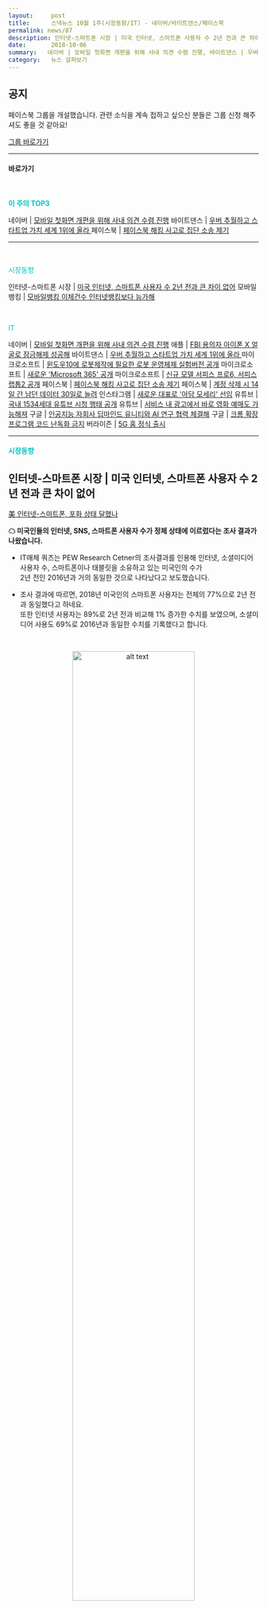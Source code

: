 ```yaml
---
layout:     post
title:      스낵뉴스 10월 1주(시장동향/IT) - 네이버/바이트댄스/페이스북
permalink: news/87
description: 인터넷-스마트폰 시장 | 미국 인터넷, 스마트폰 사용자 수 2년 전과 큰 차이 없어 ,모바일 뱅킹 | 모바일뱅킹 이체건수 인터넷뱅킹보다 능가해 ,네이버 | 모바일 첫화면 개편을 위해 사내 의견 수렴 진행 ,애플 | FBI 용의자 아이폰 X 얼굴로 잠금해제 성공해 ,바이트댄스 | 우버 추월하고 스타트업 가치 세계 1위에 올라  ,마이크로소프트 | 윈도우10에 로봇제작에 필요한 로봇 운영체제 실험버전 공개 ,마이크로소프트 | 새로운 'Microsoft 365' 공개 ,마이크로소프트 | 신규 모델 서피스 프로6, 서피스 랩톱2 공개 ,페이스북 | 페이스북 해킹 사고로 집단 소송 제기 ,페이스북 | 계정 삭제 시 14일 간 남던 데이터 30일로 늘려 ,인스타그램 | 새로운 대표로 '아담 모세리' 선임 ,유튜브 | 국내 1534세대 유튜브 시청 행태 공개 ,유튜브 | 서비스 내 광고에서 바로 영화 예매도 가능해져 ,구글 | 인공지능 자회사 딥마인드 유니티와 AI 연구 협력 체결해 ,구글 | 크롬 확장프로그램 코드 난독화 금지 ,버라이즌 | 5G 홈 정식 출시
date:       2018-10-06
summary:   네이버 | 모바일 첫화면 개편을 위해 사내 의견 수렴 진행, 바이트댄스 | 우버 추월하고 스타트업 가치 세계 1위에 올라, 페이스북 | 페이스북 해킹 사고로 집단 소송 제기
category:   뉴스 살펴보기
---
```




## 공지

페이스북 그룹을 개설했습니다. 관련 소식을 계속 접하고 싶으신 분들은 그룹 신청 해주셔도 좋을 것 같아요!

[그룹 바로가기](https://www.facebook.com/groups/2025149054465611/?ref=group_browse_new)

- - -


#### 바로가기 

<br>

<a href="#top3"></a><span style = "color: #00c3bd; font-weight: 700;">이 주의 TOP3</span>

네이버 | [모바일 첫화면 개편을 위해 사내 의견 수렴 진행](#naver)
바이트댄스 | [우버 추월하고 스타트업 가치 세계 1위에 올라 ](#bitedance)
페이스북 | [페이스북 해킹 사고로 집단 소송 제기](#facebook1)

- - -

<br>

<a href="#market"></a><span style = "color: #00c3bd">시장동향</span>

인터넷-스마트폰 시장 | [미국 인터넷, 스마트폰 사용자 수 2년 전과 큰 차이 없어](#internet)
모바일 뱅킹 | [모바일뱅킹 이체건수 인터넷뱅킹보다 능가해](#banking)

<br>

<a href="#it"></a><span style = "color: #00c3bd">IT</span>

네이버 | [모바일 첫화면 개편을 위해 사내 의견 수렴 진행](#naver)
애플 | [FBI 용의자 아이폰 X 얼굴로 잠금해제 성공해](#apple)
바이트댄스 | [우버 추월하고 스타트업 가치 세계 1위에 올라 ](#bitedance)
마이크로소프트 | [윈도우10에 로봇제작에 필요한 로봇 운영체제 실험버전 공개](#microsoft1)
마이크로소프트 | [새로운 'Microsoft 365' 공개](#microsoft2)
마이크로소프트 | [신규 모델 서피스 프로6, 서피스 랩톱2 공개](#microsoft3)
페이스북 | [페이스북 해킹 사고로 집단 소송 제기](#facebook1)
페이스북 | [계정 삭제 시 14일 간 남던 데이터 30일로 늘려](#facebook2)
인스타그램 | [새로운 대표로 '아담 모세리' 선임](#instagram)
유튜브 | [국내 1534세대 유튜브 시청 행태 공개](#youtube1)
유튜브 | [서비스 내 광고에서 바로 영화 예매도 가능해져](#youtube2)
구글 | [인공지능 자회사 딥마인드 유니티와 AI 연구 협력 체결해](#google1)
구글 | [크롬 확장프로그램 코드 난독화 금지](#google2)
버라이즌 | [5G 홈 정식 출시](#varizon)

- - -

#### <a name="market"></a><span style = "color: #00c3bd">시장동향</span>


## <a name="internet"></a>인터넷-스마트폰 시장 | 미국 인터넷, 스마트폰 사용자 수 2년 전과 큰 차이 없어
[ 美 인터넷-스마트폰, 포화 상태 달했나](http://www.zdnet.co.kr/news/news_view.asp?artice_id=20181001132754&type=det&re=zdk)

<strong> &#9729; 미국인들의 인터넷, SNS, 스마트폰 사용자 수가 정체 상태에 이르렀다는 조사 결과가 나왔습니다.</strong>

- IT매체 쿼츠는 PEW Research Cetner의 조사결과를 인용해 인터넷, 소셜미디어 사용자 수, 스마트폰이나 태블릿을 소유하고 있는 미국인의 수가   
2년 전인 2016년과 거의 동일한 것으로 나타났다고 보도했습니다.

- 조사 결과에 따르면, 2018년 미국인의 스마트폰 사용자는 전체의 77%으로 2년 전과 동일했다고 하네요.   
또한 인터넷 사용자는 89%로 2년 전과 비교해 1% 증가한 수치를 보였으며, 소셜미디어 사용도 69%로 2016년과 동일한 수치를 기록했다고 합니다.

<br>

<p align ="middle">    
 <img src="http://image.zdnet.co.kr/2018/10/01/jh7253_oAehwYUsbxV0d.jpg" alt="alt text" width = "70%">
</p>

<br>


- 또한 18∼49세의 성인 층에서 스마트폰 이용자가 91%, 인터넷 이용자가 97%, 소셜미디어 사용자가 82%를 기록해 포화상태에 도달한 것으로 보이는데요.
올해 초 시장조사기관 가트너가 발표한 스마트폰 판매량 수치와도 이와 같은 현상과 맥락을 같이하고 있습니다.   
2017년 4분기 스마트폰 판매량은 2004년 이후 처음으로 전 세계적으로 감소한 수치를 보였습니다.

​
- PEW Research Center 측은 "고품질, 4G 연결성, 더 나아진 카메라 기능에 대한 요구가 강세를 보인 반면, 제품 교체에 대한 높은 기대와 제품을 교체해도 커지는 혜택이 거의 없다는 것이 스마트폰 판매량를 약화시켰다"고 밝혔습니다.

<br>


## <a name="banking"></a>모바일 뱅킹 | 모바일뱅킹 이체건수 인터넷뱅킹보다 능가해
[모바일뱅킹, 이체건수에서 인터넷뱅킹 앞질러](http://news.heraldcorp.com/view.php?ud=20181004000312)

<strong> &#9728; 모바일뱅킹을 이용한 이체건수가 인터넷뱅킹을 앞질렀습니다.</strong>  
창구거래, 폰뱅킹, CD/ATM과 같이 모바일 뱅킹 출시 이전에 존재했던 이체 수단들은 모두 이체건수가 감소했다고 하네요.

- 김병욱 더불어민주당 의원이 금융감독원으로부터 제출받은 국정감사 자료 ‘은행권역 이체수단별 거래 현황’을 분석한 결과, 2017년 은행 계좌이체 건수는 총 73억 건으로, 2012년 58억 건보다 15억 건 늘어났습니다.  

- 총 계좌 이체 건수 증가는 스마트폰을 활용해 이체하는 ‘모바일뱅킹’ 이체 건수가 늘어났기 때문인데요.   
모바일뱅킹을 통한 계좌이체는 2012년 대비 12억 건이 늘어 287% 증가했습니다. 
인터넷뱅킹과 기타 수단을 이용한 계좌이체는 각각 2억 건과 6억 건이 증가했다고 하네요.

- 세부적으로 보면 스마트폰 뱅킹 출시 이전에 존재했던 이체 수단들은 모두 이체건수가 감소했습니다. 
폰뱅킹을 통한 이체는 2012년 대비 27.2% 감소했고, 창구거래와 CD/ATM은 3.4%와 13.5%씩 줄었습니다. 

- 또한 전체 이체수단에서 모바일뱅킹이 차지하는 비중은 2012년 7%에서 2017년 22%로 늘어났다고 하네요. 

- 김병욱 의원은 “인터넷과 스마트폰을 통한 계좌이체가 크게 늘어난 것은 우리나라 은행산업의 변화하는 과정을 보여주는 유의미한 통계”, “앞으로 금융산업의 이러한 변화에 발맞춰 금융소비자를 보호하며 편의성을 도모하는 핀테크 기술을 활성화하는 지원 대책이 필요하다”고 밝혔습니다.

<br>

- - -

#### <a name="it"></a><span style = "color: #00c3bd">IT</span>

## <a name="naver"></a>네이버 | 모바일 첫화면 개편을 위해 사내 의견 수렴 진행  
[네이버 모바일 첫화면 '검색창' 확정?…오늘 사내 의견수렴](http://news1.kr/articles/?3442410)

<strong> &#9728; 네이버가 10일 개편 될 모바일 초기화면을 공개하기에 앞서 사내 의견수렴에 나섰습니다.</strong>

- 네이버는 10월 5일 오후 본사 커넥트홀에서 직원 300명을 대상으로 구글처럼 검색창만 있는 모바일 초기화면을 소개하고 의견을 모았다고 하는데요.
현재까지 드러난 네이버의 개편된 모바일 초기화면은 표지처럼 검색창 화면만 있는 상태입니다.   

<br>

<p align ="middle">    
 <img src="http://image.news1.kr/system/photos/2018/9/26/3316363/article.jpg" alt="alt text" width = "70%">
</p>

<br>


- 이 화면에서 왼쪽으로 페이지를 넘기면 쇼핑, 오른쪽으로 페이지를 넘기면 뉴스가 나타난다고 하네요. 
또한 검색창을 아래로 스크롤하면 날씨와 배너 그리고 서비스 바로가기 아이콘들이 차례로 나타난다고 합니다. 

- 초기화면에서 왼쪽 페이지로 넘기면 나타나는 쇼핑 페이지는 상단 배경이 핑크색이라고 하는데요...! 
'판' 영역은 더 넓게 사용할 수 있도록 했다고 합니다. 상단에 고정돼 있던 검색창은 각 판에서 나타나지 않는다고 하네요. 

- '뉴스 판'은 언론매체별로 구분했해 이용자가 언론사별 아이콘을 눌러 구독할 수 있도록 설정했다고 하네요.  
실시간 급상승검색어는 키워드 판이라는 곳에서 볼 수 있다고 합니다.

- 기사로 보면 감이 잘 안 잡히는데... 오는 10일 '네이버 커넥트' 행사에서 개편된 모바일 초기화면을 대외적으로 공개할 예정이라고 하니 기대하셔도 좋을 것 같습니다.	

<br>


## <a name="apple"></a>애플 | FBI 용의자 아이폰 X 얼굴로 잠금해제 성공해
[美, 용의자 얼굴로 아이폰X 잠금해제 '화제'](http://www.zdnet.co.kr/news/news_view.asp?artice_id=20181001094926&type=det&re=zdk)

<strong> &#9728; 미국 수사당국이 용의자의 얼굴로 아이폰X의 잠금 해제를 푼 사례가 처음 나타났습니다.</strong>

- 지난 8월 미국 연방수사국(FBI)은 수색 영장을 가지고 아동 포르노 유포와 수집 혐의가 있는 그랜트 미샬스키의 집을 급습했습니다. 
수색 과정에 FBI는 미샬스키의 아이폰X도 함께 발견했다고 하는데요.

- 이후 FBI는 아이폰X 잠금 해제를 위해 페이스ID 기능을 이용했습니다.   
덕분에 아이폰을 비행기 모드로 설정한 뒤 파일과 폴더를 조사할 수 있었다고 하네요.

- 사실 용의자의 휴대전화 잠금해제를 하는 건 법에 저촉될 위험이 있는데요.
미국 수정헌법 5조에 형사사건에서 자신에게 불리한 진술을 거부할 수 있도록 규정하고 있기 때문에, 
용의자에게 휴대전화 암호를 묻는 것은 미국 수정 헌법 5조를 위반하는 행위라고 합니다.

- 하지만, 지문 암호해제는 그렇지 않다는 판결이 나온 바 있는데요.   
그 이유는 용의자가 자신의 암호를 질문 받는 경우는 용의자의 마음에서 정보를 제공하는 것이지만, 지문, 얼굴 등의 생체정보를 채취한다고 해서 용의자가 정보를 누설하게 되는 것은 아니라는 점이라고 하네요.
얼굴 해제도 마찬가지일 것 같습니다.

- 물론, 사법 당국이 용의자의 얼굴을 스마트폰에 비춰 잠금을 풀었다고 해도 패스코드를 요청할 때도 많기 때문에 모든 정보에 접근할 수 있는 것은 아닙니다.  
따라서 FBI는 미샬스키 사건의 철저한 조사를 수행할 수 있기 위해 두 번째 수색 영장을 요청하여 발부 받았다고 하네요.

<br>

## <a name="bitedance"></a>바이트댄스 | 우버 추월하고 스타트업 가치 세계 1위에 올라 
[중국 바이트댄스 "우버 추월 세계최고 스타트업"](http://www.zdnet.co.kr/news/news_view.asp?artice_id=20180930224121)

<strong> &#9728; 중국 인공지능 미디어 플랫폼 스타트업 바이트댄스(ByteDance)가 미국 우버를 제치고 세계 최고 스타트업에 올랐습니다.</strong>

- 블룸버그는 스타트업 전문매체 CB Insights 자료를 인용, 바이트댄스 기업 가치가 750억 달러를 돌파, 우버를 넘어섰다고 보도했습니다.
올해 창업 6년차인 바이트댄스는 중국 인기 뉴스 앱 '진르 터우탸오'와 숏 비디오 앱 '틱톡'을 비롯해 10개 이상의 앱을 운영하고 있는 스타트업입니다.

- 뉴스 서비스 '진르 터우탸오'는 하루 액티브 유저가 1억명이 넘고, 틱톡도 5억 명 이상이 사용하고 있는 서비스인데요. 
'진르 터우탸오'는 2016년 말 10억 달러를 차입하면서 기업 가치를 110억 달러 이상으로 평가받기도 했습니다.

- 바이트댄스 최고경영자는 올해 35세인 장이밍(Zhang Yiming)이라는 사람입니다.   
톈진(天津) 소재 명문대학 난카이(南開)대에서 소프트웨어 공학을 전공, 자연스럽게 인터넷 IT업계에 발을 들였습니다.
대학 졸업 후 쿠쉰 여행 검색엔진 회사에서 일하며 인터넷 정보 유통에 눈을 떴다고 하네요.

- 6년전 장이밍이 29살때 "AI를 이용해 뉴스를 수집하겠다"고 했을때, 구글 등에 투자한 세계적 투자사인 세콰이어캐피털은 그의 말을 비웃고 믿지 않았다고 합니다.
하지만 이제 장이밍은 바이트댄스를 세계최고 스타트업으로 성장시켰고, 어떻게보면 세콰이어캐피털에 멋지게 복수한 셈이 되었네요.

- 현재 세콰이어 캐피털은 바이트댄스의 열렬한 지지자이자 투자사가 되었습니다. 
세콰이어 뿐 아니라 KKR&co와 제너럴애틀랜틱, 소프트뱅크그룹 등 여러 투자사들이 바이트댄스에 투자한 상태입니다.

- 특히 바이트댄스는 중국 인터넷산업 두 거인인 알리바바와 텐센트의 자금 지원을 받지 않고 골리앗으로 성장, 더 주목을 받고 있습니다. 

<br>

## <a name="microsoft1"></a>마이크로소프트 | 윈도우10에 로봇제작에 필요한 로봇 운영체제 실험버전 공개
[ 마이크로소프트, 윈도우10에 로봇 운영체제 도입](http://www.zdnet.co.kr/news/news_view.asp?artice_id=20180930112939&type=det&re=zdk)

<strong> &#9728; 마이크로소프트가 로봇 제작에 필요한 로봇 운영체제를 윈도우 10와 클라우드 플랫폼 Azure에 도입 중이라고 합니다.</strong>

- 마이크로소프트는 9월 28일 스페인에서 열린 세계 최대 로봇 오픈소스 컨퍼런스 ‘로스콘(ROSCon) 2018’에 참가해 최첨단 로봇 제작에 사용되는 로봇 운영체제 ‘ROS1’의 실험 버전을 공개했습니다.

- ROS1에는 사물인터넷(IoT) 기기 관리를 위한 운영체제인 ‘윈도우 10 IoT 엔터프라이즈’의 관리와 보안 기능이 포함될 예정이라고 하는데요.

- 마이크로소프트는 비주얼 스튜디오(Visual Studio)와 애져 코그니티브 서비스(Azure Cognitive Services), 윈도우 머신 러닝(Windows Machine Learning), 애져 IoT 클라우드(Azure IoT cloud) 등 다양한 자사 서비스를 사용해 로봇 제작할 수 있게 하는 것이 목표다.

- 마이크로소프트는 컨퍼런스에서 시험 버전인 멜로딕 모레니아(Melodic Morenia)가 적용된 로보티즈의 터틀봇 3(Turtlebot 3)를 시연하기도 했습니다. 

<br>

{% include youtubeplayer.html id="9OC3J53RUsk" %} 


- 조만간 ROS1와 ROS2용 윈도우 빌드, 윈도우용 설명서, 개발 및 배포 솔루션을 공개할 예정이라고 하네요.

<br>

## <a name="microsoft2"></a>마이크로소프트 | 새로운 'Microsoft 365' 공개
[MS, 'AI 비서' 마이크로소프트365 공개](http://www.zdnet.co.kr/news/news_view.asp?artice_id=20180930102422&type=det&re=zdk)

<strong> &#9728; 마이크로소프트가 연례 컨퍼런스 'Ignite 2018'에서 인공지능 기반 검색 및 협업 신기능을 갖춘 '마이크로소프트365'를 선보였습니다.</strong>

- 마이크로소프트365는 오피스365, 윈도10, MS의 '엔터프라이즈+모빌리티+시큐리티' 솔루션을 묶은 기업용 구독형 소프트웨어 제품입니다.   
AI 기반 신기능으로 통합검색기능 '마이크로소프트 서치'를 품었고 협업툴 'Teams'는 AI기반 화상회의를 지원하게 되며, 
콘텐츠 구성을 추천하는 '아이디어스(Ideas)'가 작동된다고 하네요.

- 1.마이크로소프트 서치는 윈도, 모든 오피스 앱, 엣지 브라우저, 빙(Bing)에 검색창으로 자리잡고 있는 기능입니다. 
언제나 원클릭으로 업무에 필요한 정보를 찾게 해준다고 하네요. 
AI 엔진이 사용자 패턴을 학습하면서 진행 중인 작업에 연관된 활동을 먼저 제시한다고 합니다.  
현재 오피스닷컴, 빙, 셰어포인트 모바일앱에서 지원되는데 익스플로러 엣지, 윈도, 오피스로 확대 지원될 예정이라고 하네요.

- 2.아이디어스는 오피스의 신기능입니다. 파워포인트 작업시 필요 디자인과 배치, 이미지를 추천해준다고 하네요. 
엑셀 작업시에는 문서와 어울리는 차트를 추천하거나 오류를 찾아 준다고 합니다.

- 3.클라우드 기반 가상데스크톱서비스 '윈도버추얼데스크톱' 또한 소개했습니다. 
오피스365 프로플러스에 최적화된 MS애저 가상머신 기반 윈도 데스크톱 및 오피스 애플리케이션을 제공하는 서비스라고 하네요.
무료 윈도7 확장 보안 업데이트를 포함하고 있으며 연내 퍼블릭프리뷰 버전으로 출시된다고 하네요. 

- 이그나이트 현장에서 윈도 및 맥용 오피스2019 버전 출시 소식도 내놓았는데요.   
오피스2019는 그간 오피스365 프로플러스에서만 가능했던 디지털 잉킹, MS워드 번역 및 텍스트 음성 변환 기능, 파워포인트 3D모델 삽입 기능을 지원한다고 합니다.   
10월 2일 국내 출시되었다고 하네요.

<br>

## <a name="microsoft3"></a>마이크로소프트 | 신규 모델 서피스 프로6, 서피스 랩톱2 공개
[ MS, 더 빠르고 강력한 서피스 신모델 공개](http://www.inews24.com/view/1129843?rrf=nv)

<strong> &#9728; 마이크로소프트가 더욱 빠르고 강력한 고성능 하이브리드PC 서피스 프로와 서피스 랩톱 신모델을 공개했습니다.</strong>

- 10월 2일 미국 뉴욕에서 개최된 미디어 행사에서 서피스 프로6와 서피스 랩톱2가 선보여졌는데요.  
이날 공개된 서피스 프로6은 인텔 최신 고성능칩인 8세대 쿼드코어 프로세서를 탑재해 전작보다 처리속도가 67% 향상됐다고 합니다.   
메모리도 최대 16GB, 저장용량은 최대 1TB SSD로 확장할 수 있으며 배터리 수명은 13시간 30분이라고 하네요.

- 서피스 프로6 12.3인치 모델의 경우 899달러이지만 이 가격에 키보드를 포함되어있지 않습니다.    
주변기기까지 구입하려면 추가로 100달러를 지불해야 한다고 하네요. 

<br>

<p align ="middle">    
 <img src="https://cnet4.cbsistatic.com/img/6lc4J_CPyN4pkly_sn9Vs8Pp_9w=/936x527/2018/10/02/2d2fbdf4-43b7-41ad-9aa0-8f000c658893/016-microsoft-surface-pro-6.jpg" alt="alt text" width = "70%">
</p>

<br>



-  추가적으로 공개된 서피스 랩톱2는 지난해 MS가 출시했던 서피스 랩톱의 차세대 모델로 13.5인치 디스플레이와 인텔 8세대 프로세서를 장착했다고 합니다. 
가격은 999달러라고 하네요. 

<br>

<p align ="middle">    
 <img src="https://images.idgesg.net/images/article/2018/10/img_20181002_171530-2-100775054-large.jpg" alt="alt text" width = "70%">
</p>

<br>

- 이번 서피스 프로6과 서피스 랩톱2에서 매트블랙 색상이 새롭게 추가됐는데 인기를 모을 것으로 예상됩니다.   
마이크로소프트는 이날 이외에도 올인원PC 서피스 스튜디오2와 서피스 헤드폰 등을 공개했습니다. 

- 아래는 지난 행사때 공개된 서피스 프로6와 랩탑2에 관한 영상입니다.

<br>

{% include youtubeplayer.html id="oZ4cI0u8lNc" %} 


<br>

## <a name="facebook1"></a>페이스북 | 페이스북 해킹 사고로 집단 소송 제기
[ '또 털린' 페북, 천문학적 벌금 낼까](http://news.mt.co.kr/mtview.php?no=2018100109421982884)

<strong> &#9729; 세계 최대 소셜서비스 페이스북이 또 한번의 개인정보 유출 사고로 창사 이래 최대 위기에 처했습니다.</strong>  
미국 사용자들의 집단소송이 제기된 가운데 유럽에선 2조원에 육박하는 벌금 부과 전망이 나왔다고 하네요.

- 주요 외신에 따르면 미국 캘리포니아주 북부지방법원에 최근 발생한 페이스북의 해킹 사고와 관련한 집단소송이 제기됐습니다.   
소송을 제기한 페이스북 사용자 2명은 페이스북의 징벌적 손해배상과 형사 처벌까지 요구했다고 하네요.   
만약 페이스북이 패소할 경우 미국 집단소송 제도에 따라 모든 해킹 피해자들에게 배상해야 합니다.

- 또한 EU가 페이스북에 2조원에 육박하는 벌금을 부과할 것이란 전망도 나왔습니다.   
월스트리트저널은 페이스북 유럽 지사가 위치한 아일랜드의 데이터보호위원회가 이번 사고에 대한 벌금으로 페이스북에 16억 3000만달러(약 1조 8000억원)를 부과하는 방안을 검토 중이라고 보도했습니다.

- 우리나라 방송통신위원회도 페이스북에 국내 사용자 피해 현황을 요구하고 있습니다.   
향후 조사 결과 개인정보 유출 사실이 드러날 경우 정보통신망법 위반 여부를 따져볼 방침이라고 하는데요.   
다만 페이스북이 실제 피해 내용과 규모에 대해 파악하지 못하고 있어, 실제 조사 개시까지 상당한 시일이 걸릴 전망이라고 합니다. 

- 페이스북이 이번 해킹 사고를 인지한 시점은 지난달 25일입니다. 
이번 해킹 공격은 '뷰 애즈' 기능을 통해 이뤄졌다고 합니다. 

- 뷰 애즈는 자신의 프로필이 다른 사용자에게 어떻게 보이는지 미리 확인하는 기능입니다.   
해커는 뷰 애즈의 버그를 유발해 5000만개에 달하는 사용자 계정의 액세스 토큰을 탈취했습니다. 액세스 토큰은 페이스북 로그인 상태를 유지하는 디지털 암호와 동일하다고 생각하시면 됩니다.   
실제 비밀번호를 몰라도 로그인할 수 있는 권한을 부여합니다.   

- 페이스북은 해킹 사고를 인지한 직후 관련 정부기관에 알리고, 해킹 대상이 된 5000만개 계정에 대한 액세스 토큰을 재설정한 바 있습니다. 

- 페이스북은 불과 6개월 전 데이터 스캔들로 곤경에 처한 바 있습니다.     
당시 저커버그 CEO는 미국 의회 청문회에 출석해 철저한 보안 대책을 세우겠다고 약속했었는데요.     
실제로 페이스북은 안전 및 보안 분야 직원 규모를 기존의 2배인 2만명으로 늘리고, 콘텐츠 검증 기술 투자에도 나섰지만 또 다시 유출 사태가 터지며 보안 관리 체계의 허점을 드러내고 있는 상황입니다.


<br>

## <a name="facebook2"></a>페이스북 | 계정 삭제 시 14일 간 남던 데이터 30일로 늘려
[페이스북 '계정 삭제' 눌러도 30일간 데이터 남는다](http://view.asiae.co.kr/news/view.htm?idxno=2018100407513326842)

<strong> &#9729;  페이스북이 계정 삭제와 관한 정책을 바꿨습니다.</strong>

- 미국 IT매체 더 버지에 따르면 페이스북이 유예기간을 14일에서 30일로 늘렸다고 합니다.   
이 기간 동안 삭제를 신청한 사용자가 다시 페이스북에 로그인하면 신청을 철회할 수 있습니다. 

- 페이스북 대변인은 "사람들이 14일이 지나고 나서도 계정에 다시 로그인하려는 걸 봐왔다", 
"유예기간 연장이 사람들에게 충분한 정보를 가지고 선택할 시간을 늘려줄 것"이라고 밝혔습니다. 

- 다만 아직 해당 정책이 적용된 것은 아닙니다. 페이스북 홈페이지에는 유예기간이 여전히 14일로 표시되어있는 상황인데요.   
이를 두고 더 버지는 "최근 있었던 정보 유출, 이전의 데이터 스캔들을 보며 페이스북을 떠나야겠다고 생각하는 사람들은 지금 계정을 삭제해야 최대한 빨리 정보가 삭제될 것"이라고 조언을 했다고 하네요. 


<br>

## <a name="instagram"></a>인스타그램 | 새로운 대표로 '아담 모세리' 선임
[ 인스타그램, 새 대표 아담 모세리 부사장 선임](http://www.inews24.com/view/1129749?rrf=nv)

<strong> &#9728; 인스타그램아 10월 1일 신임 대표에 아담 모세리 현 인스타그램 제품 부문 부사장을 선임했다고 발표했습니다.</strong>

- 뉴욕 출신인 아담 모세리는 대표는 인스타그램 제품 부문 부사장을 역임하기 전까지 페이스북에서 10년 이상 근무하며 경력을 쌓은 바 있습니다.   
페이스북 모바일 앱 디자인 부서, 뉴스 피드와 엔지니어링 팀을 관리하는 제품 관리 부서를 거쳐 뉴스피드 부문의 대표를 역임했는데요. 

- 페이스북 합류 전에는 디자인 컨설팅 회사를 운영하며 디자인 분야에서 전문성을 쌓았다고 합니다.   
아담 모세리 신임 대표는 앞으로 비즈니스의 모든 부문을 총괄하며, 추후 엔지니어링, 제품, 오퍼레이션 부문 총괄을 채용해 새로운 임원진을 꾸릴 예정이라고 하네요. 

- 창립 8년만에 회사를 떠난 전 CEO, CTO 케빈 시스트롬과 마이크 크리거는   
"인스타그램 제품 부문 부사장인 아담 모세리가 인스타그램의 신임 대표로 선임된 사실을 발표하게 되어 매우 기쁘게 생각한다",   
"아담 모세리는 디자인 분야의 전문성을 갖춘 제품 부문의 리더"라고 말했습니다. 

<br>


## <a name="youtube1"></a>유튜브 | 국내 1534세대 유튜브 시청 행태 공개
[ 1534세대, ‘유튜브’ 시청 하루 2시간 ‘카톡’보다 중요하다](https://news.joins.com/article/23021326)

<strong> &#9728; 대학내일20대연구소가 '15~34세 유튜브 크리에이터 영상 이용행태 및 인식 연구 보고서'를 발표했습니다.</strong>

<br>

<p align ="middle">    
 <img src="https://pds.joins.com/news/component/htmlphoto_mmdata/201810/05/4af41ea9-90d8-4a81-b5ba-053bb69b1ba4.jpg" alt="alt text" width = "60%">
</p>


{: refdef: style="text-align: center;"}
###### _출처 : 중앙일보_
{: refdef}

<br>




 
- 이 조사에서 1534세대들은 다양한 온라인 서비스 중 특히 유튜브에 대한 의존도가 매우 높았다고 하며, 
하루 평균 2시간 이상을 유튜브 채널 시청에 소비한다고 대답했습니다. 

- 또한 유튜브 시청 시 재생되는 광고에 대해서도 대다수의 사용자들은 거부감이 없다는 응답을 하기도 했다고 하네요. 
사용자들의 평균 구독 채널은 9.5개였으며, 실제 상황을 중계하는 ‘먹방’, ‘게임방송’ 등을 가장 좋아한다고 답했습니다.    
만족도에서는 ‘ASMR(정신적인 안정감을 가져다주는 소리)’이 높은 수치로 나타났습니다. 
  
- 또한 1인 크리에이터들에 대한 질문에 '크리에이터는 전문적인 직업이며, 그들이 알려주는 정보의 신뢰도도 매우 높다' 라고 답했습니다.   
특히 “제품을 구입하거나 서비스 이용을 위한 정보를 얻고 싶을 때 어떤 인물의 조언이 더 믿을 만한가”라는 질문에   
유튜버가 전체 평균 73.4%로 연예인(26.6%)과 비교해 압도적으로 높은 신뢰도를 보였다고 하네요. 

- 응답자 10명 중 6명은 기회가 된다면 유튜버가 되고 싶다는 응답을 하기도 했습니다.

<br>

## <a name="youtube2"></a>유튜브 | 서비스 내 광고에서 바로 영화 예매도 가능해져
[ 유튜브 광고에서 바로 영화 예매 한다](http://www.zdnet.co.kr/news/news_view.asp?artice_id=20181002065348&type=det&re=zdk)

<strong> &#9728; 유튜브가 영화 광고를 보면서 바로 예매까지 할 수 있는 기능을 선보입니다.</strong>

- 미국 IT 매체 테크크런치에 따르면 광고에서 모바일 앱을 내려받을 수 있도록 한 '트루뷰 인 스트림' 광고 상품의 활용 범위를 여행 예약, 영화 예매 등으로 확장한다고 하네요.

- ​예를 들어 광고 상품을 통해 영화 예매를 유도하는 경우,   
단순히 광고를 통해 영화를 보여주는 게 아니라 영화 상영 시간과 근처 영화관 등의 정보를 제공하고 예매까지 할 수 있도록 한 시스템이 도입된다고 합니다.

- 유튜브는 앞서 보다폰, 20세기폭스 헤드스페이스, 메이블린 등을 대상으로 트루뷰 인스트림 확장 버전 테스트를 진행한 바 있습니다.  
당시 보다폰 테스트 결과 3.5%의 클릭율을 기록했으며, 시청자가 나중에 광고를 기억해낼 확률이 2.3배 증가했다고 밝혔습니다.

<br>

## <a name="google1"></a>구글 | 인공지능 자회사 딥마인드 유니티와 AI 연구 협력 체결해
[알파고 만든 딥마인드, 게임엔진 만드는 유니티와 AI 연구 협력](http://view.asiae.co.kr/news/view.htm?idxno=2018100109315982438)

<strong> &#9728; 인공지능 개발 업체 딥마인드가 게임 엔진 '유니티 엔진'을 만든 유니티와 협력합니다.</strong>

<br>

<p align ="middle">    
 <img src="http://cphoto.asiae.co.kr/listimglink/1/2018100109305126696_1538353852.jpg" alt="alt text" width = "70%">
</p>

<br>



- 딥마인드는 2014년 구글에 인수됐으며, 우리에게 유명한 이세돌 9단과의 대결에서 승리한 바둑 AI 프로그램 '알파고'를 개발한 회사입니다.
유니티는 게임 개발 플랫폼 회사입니다.   
AR·VR 콘텐츠의 60%, 전 세계 모바일 게임의 50%가 유니티로 제작되고 있습니다.   
또한 유니티는 지능형 에이전트 개발, 자동차, 산업 분야 등 서로 다른 분야의 합성 데이터를 생성하고 수집하기 위한 시뮬레이션 환경 구축에 활용되고 있는데요. 

- 데미스 허사비스 딥마인드 공동 창립자는 
"게임과 시뮬레이션은 딥마인드 설립 초기부터 우리 연구 프로그램의 핵심 분야였으며, 이미 이 분야의 AI 연구를 통해 괄목할 만한 성과를 이루어 왔다",  
"전 비디오 게임 디자이너로서 이번 유니티와의 협업이 더없이 반갑다. 가상 세계에서 스마트하고 유연한 알고리즘을 개발 및 테스트해 현실의 문제를 해결할 생각에 벌써부터 큰 기대가 된다"고 밝혔습니다. 

- 유니티는 협력을 통해 다양한 AI 프로그램과 앱, 게임 등을 개발할 수 있는 소프트웨어 개발 키트 '유니티 머신 러닝 에이전트' 툴킷을 제공한다고 하네요. 
유니티 엔진은 자율 AI 에이전트를 연구하고 새로운 유형의 알고리즘을 개발하는 데 필요한 다량의 시뮬레이션을 생성하여,  
로봇·자율 주행 차량 개발을 비롯한 다양한 과학 기술 분야에서 진행되는 기초 AI 연구에 영향을 미칠 것으로 보입니다. 

- 대니 랭 유니티 부사장은 "AI 관련 주요 문제를 해결하고자 하는 딥마인드 연구진들은 유니티를 활용해 복잡한 가상 환경을 구축하고,   
다양한 환경에 걸친 복잡한 문제의 해결법을 학습하는 알고리즘을 개발할 수 있다"고 밝혔습니다.

<br>

## <a name="google2"></a>구글 | 크롬 확장프로그램 코드 난독화 금지
[ 구글, 크롬 확장프로그램 코드 난독화 금지](http://www.zdnet.co.kr/news/news_view.asp?artice_id=20181002090042&type=det&re=zdk)

<strong> &#9728; 구글이 크롬 브라우저의 확장프로그램 코드의 난독화를 허용하지 않을 방침을 밝혔습니다.</strong>
 
- 미국 지디넷은 구글 공지를 인용해 'Chrome Web Store'의 새로운 운영방침 5가지를 소개했습니다.   
1)확장프로그램의 코드 난독화 금지, 2)포괄권한요청 제한, 3)사이트별 실행허용, 4)개발자 계정 2단계인증 적용, 5)매니페스트 v3 파일 구성이 5가지인데요.

- 새 크롬웹스토어 운영방침에 따르면 이제부터 구글은 확장프로그램 등록 개발자들에게 코드의 가독성(readability)을 요구하게 됩니다.   
더이상 난독화한 코드(obfuscated code)로 제작된 확장프로그램을 허용하지 않는다고 하네요.  
구글의 새로운 방침에 따라 개발자들은 내년 1월 1일까지 기존 확장프로그램에서도 난독화한 코드를 제거해야 한다고 합니다.

- 난독화(obfuscation)는 프로그래밍 과정에서 작성된 소스코드를 사람이 읽고 이해하기 어렵게 만드는 기법을 가리킵니다.  
구글 측은 코드 난독화가 성능 감소 요인으로도 작용하는만큼, 확장프로그램 개발자들이 코드 난독화를 사용하는 실익이 없다고 주장하고 있습니다.

- 2번째로 구글은 고수준 브라우저 권한에 접근하는 확장프로그램 등록시 '추가 규정준수 검토(additional compliance review)' 절차를 적용하게 됩니다.   
향후 등장할 확장프로그램이 그 동작에 필요한 '좁은 범위(narrowly-scoped)'의 권한만 요청하도록 유도하려는 조치로 해석되는데요.
확장프로그램이 원격 호스트의 코드를 사용할 때 추가 규정준수 검토가 발동될 수도 있습니다.   
구글이 보기에 확장프로그램이 검수 단계 이후 원격 호스트의 코드를 악의적인 코드로 바꿔 배포할 수 있는 기능을 갖추면 '지속적인 모니터링' 대상이 된다고 하네요.

​
- 또한 확장프로그램의 사이트별 실행 허용 시나리오 지원도 하게 됩니다.
이로써 이용자는 새 브라우저를 통해 어떤 확장프로그램을 특정 사이트에서만 작동하도록 제한할 수 있습니다.   
이로써 온라인 뱅킹 포털이나 웹 기반 암호화폐 지갑이나 이메일 수신함같은 민감한 페이지를 실행할 때 위험한 확장프로그램 실행을 방지할 수 있다고 하네요.

- 좀 더 자세한 내용은 [원문](https://blog.chromium.org/2018/10/trustworthy-chrome-extensions-by-default.html)을 참조하시는게 좋을 것 같습니다.

<br>


## <a name="varizon"></a>버라이즌 | 5G 홈 정식 출시
[ 美버라이즌, 반쪽짜리 논란에도 '5G 홈' 정식 출시](http://www.edaily.co.kr/news/read?newsId=02020486619368984&mediaCodeNo=257&OutLnkChk=Y)

<strong> &#9728; 미국 통신사 버라이즌이 미국 일부 지역에서 5G 인터넷 서비스 ‘5G 홈’을 출시했습니다.</strong>  
다만 국제 표준을 따르지 않고, 모바일 이동통신 서비스를 제공하지 않아 ‘반쪽짜리’라는 비난을 받고있다고 하네요.

- 현재 버라이즌은 미국 휴스턴과 인디애나폴리스, 로스앤젤레스, 새크라멘토 일부 지역에서 5G 광대역 인터넷 서비스인 ‘5G 홈’ 네트워크 설치를 시작했다고 밝혔습니다. 

- 5G 홈은 고정형 무선 액세스(FWA) 서비스로, 모바일 이동통신은 불가능하고 가정이나 사무실에서만 사용할 수 있다고 하는데요. 
지난해 7월부터 미 전역 11개 도시에서 5G FWA 시범 서비스를 진행해왔다고 합니다. 

- 가격은 기존 이동통신 고객들에게는 월 50달러, 비 고객들에게는 월 70달러라요 합니다만 첫 3개월간은 무료로 제공된다고 하네요.

- 다만 5G 홈이 국제 표준이 아닌 자체 통신규격 5GTF(5G Technology Forum)에 기반하고 있어 논란이 있는 상황입니다. 
버라이즌은 글로벌 제조사와 이동통신사들이 참여한 ‘3GPP 5G NR’ 표준을 따르지 않은 데 대해 “가능한 빨리 소비자들에게 5G 서비스를 제공하는 것에 중점을 두고 있기 때문”이라고 설명하고 있는데요.

- 현재 버라이즌 외에 AT&T와 티모바일, 스프린트 등이 최근 통신장비 공급업체를 잇따라 선정하고 모바일 5G 네트워크를 구축하고 있는 상황이라 경쟁은 더욱 치열해질 것 같습니다.

<br>

- - - 


#### 더 좋은 뉴스 읽기 경험을 선사해 드리고자 간단 설문을 진행하고 있습니다. 
6가지의 짧은 질문으로 구성되어 있으니 짧게라도 참여해주시면 감사하겠습니다!

<a href="http://bit.ly/2KJo4HB" onclick="ga(send, event, 기사, 설문조사, 서베이);"><span>설문하러 가기</span></a>

